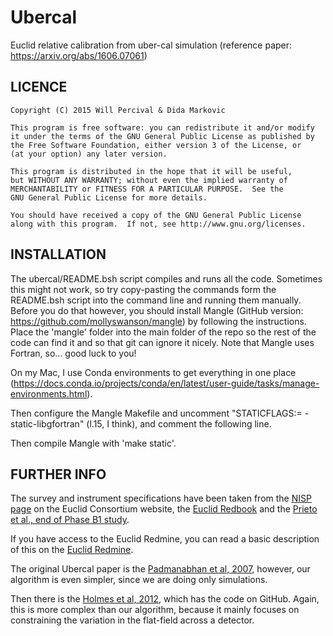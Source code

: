 # Ubercal
Euclid relative calibration from uber-cal simulation (reference paper: https://arxiv.org/abs/1606.07061)

## LICENCE

    Copyright (C) 2015 Will Percival & Dida Markovic

    This program is free software: you can redistribute it and/or modify
    it under the terms of the GNU General Public License as published by
    the Free Software Foundation, either version 3 of the License, or
    (at your option) any later version.

    This program is distributed in the hope that it will be useful,
    but WITHOUT ANY WARRANTY; without even the implied warranty of
    MERCHANTABILITY or FITNESS FOR A PARTICULAR PURPOSE.  See the
    GNU General Public License for more details.

    You should have received a copy of the GNU General Public License
    along with this program.  If not, see http://www.gnu.org/licenses.

## INSTALLATION

The ubercal/README.bsh script compiles and runs all the code. Sometimes this might not work, so try copy-pasting the commands form the README.bsh script into the command line and running them manually.
Before you do that however, you should install Mangle (GitHub version: https://github.com/mollyswanson/mangle) by following the instructions. Place the 'mangle' folder into the main folder of the repo so the rest of the code can find it and so that git can ignore it nicely. Note that Mangle uses Fortran, so... good luck to you!

On my Mac, I use Conda environments to get everything in one place (https://docs.conda.io/projects/conda/en/latest/user-guide/tasks/manage-environments.html).

Then configure the Mangle Makefile and uncomment "STATICFLAGS:= -static-libgfortran" (l.15, I think), and comment the following line.

Then compile Mangle with 'make static'.

## FURTHER INFO

The survey and instrument specifications have been taken from the [NISP page](http://www.euclid-ec.org/?page_id=2490) on the Euclid Consortium website, the [Euclid Redbook](https://arxiv.org/abs/1110.3193) and the [Prieto et al., end of Phase B1 study](http://www.congrexprojects.com/custom/icso/2012/papers/FP_ICSO-160.pdf).

If you have access to the Euclid Redmine, you can read a basic description of this on the [Euclid Redmine](http://euclid.roe.ac.uk/projects/gcswg/wiki/Calibration).

The original Ubercal paper is the [Padmanabhan et al, 2007](http://arxiv.org/abs/astro-ph/0703454), however, our algorithm is even simpler, since we are doing only simulations.

Then there is the [Holmes et al, 2012](http://arxiv.org/abs/1203.6255), which has the code on GitHub. Again, this is more complex than our algorithm, because it mainly focuses on constraining the variation in the flat-field across a detector.
